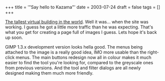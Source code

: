 +++
title = '"Say hello to Kazama"'
date = 2003-07-24
draft = false
tags = []
+++

[The tallest virtual building in the world](http://www.mrwong.de/myhouse/index.htm). 
Well it was... when the site was working. I guess he got a little more traffic than he was expecting. 
That's what you get for creating a page full of images I guess. Lets hope it's back up soon.

GIMP 1.3.x development version looks hella good. 
The menus being attached to the image is a really good idea, IMO more usable than the right-click menus. 
The main buttons redesign now all in colour makes it much easier to find the tool you're looking for, compared to the greyscale ones from previous versions. 
And the tool and filter dialogs are all newly designed making them much more friendly.

